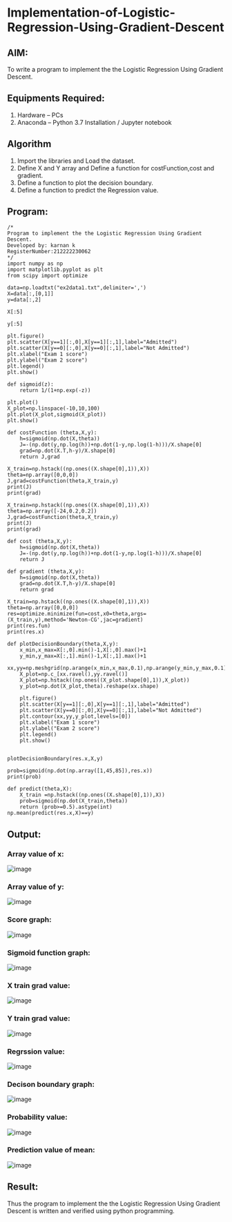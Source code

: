 # Implementation-of-Logistic-Regression-Using-Gradient-Descent

## AIM:
To write a program to implement the the Logistic Regression Using Gradient Descent.

## Equipments Required:
1. Hardware – PCs
2. Anaconda – Python 3.7 Installation / Jupyter notebook 

## Algorithm
1. Import the libraries and Load the dataset.
2. Define X and Y array and Define a function for costFunction,cost and gradient.
3. Define a function to plot the decision boundary.
4. Define a function to predict the Regression value.

## Program:
```
/*
Program to implement the the Logistic Regression Using Gradient Descent.
Developed by: karnan k
RegisterNumber:212222230062  
*/
import numpy as np
import matplotlib.pyplot as plt
from scipy import optimize

data=np.loadtxt("ex2data1.txt",delimiter=',')
X=data[:,[0,1]]
y=data[:,2]

X[:5]

y[:5]

plt.figure()
plt.scatter(X[y==1][:,0],X[y==1][:,1],label="Admitted")
plt.scatter(X[y==0][:,0],X[y==0][:,1],label="Not Admitted")
plt.xlabel("Exam 1 score")
plt.ylabel("Exam 2 score")
plt.legend()
plt.show()

def sigmoid(z):
    return 1/(1+np.exp(-z))

plt.plot()
X_plot=np.linspace(-10,10,100)
plt.plot(X_plot,sigmoid(X_plot))
plt.show()

def costFunction (theta,X,y):
    h=sigmoid(np.dot(X,theta))
    J=-(np.dot(y,np.log(h))+np.dot(1-y,np.log(1-h)))/X.shape[0]
    grad=np.dot(X.T,h-y)/X.shape[0]
    return J,grad

X_train=np.hstack((np.ones((X.shape[0],1)),X))
theta=np.array([0,0,0])
J,grad=costFunction(theta,X_train,y)
print(J)
print(grad)

X_train=np.hstack((np.ones((X.shape[0],1)),X))
theta=np.array([-24,0.2,0.2])
J,grad=costFunction(theta,X_train,y)
print(J)
print(grad)

def cost (theta,X,y):
    h=sigmoid(np.dot(X,theta))
    J=-(np.dot(y,np.log(h))+np.dot(1-y,np.log(1-h)))/X.shape[0]
    return J

def gradient (theta,X,y):
    h=sigmoid(np.dot(X,theta))
    grad=np.dot(X.T,h-y)/X.shape[0]
    return grad

X_train=np.hstack((np.ones((X.shape[0],1)),X))
theta=np.array([0,0,0])
res=optimize.minimize(fun=cost,x0=theta,args=(X_train,y),method='Newton-CG',jac=gradient)
print(res.fun)
print(res.x)

def plotDecisionBoundary(theta,X,y):
    x_min,x_max=X[:,0].min()-1,X[:,0].max()+1
    y_min,y_max=X[:,1].min()-1,X[:,1].max()+1
    xx,yy=np.meshgrid(np.arange(x_min,x_max,0.1),np.arange(y_min,y_max,0.1))
    X_plot=np.c_[xx.ravel(),yy.ravel()]
    X_plot=np.hstack((np.ones((X_plot.shape[0],1)),X_plot))
    y_plot=np.dot(X_plot,theta).reshape(xx.shape)
    
    plt.figure()
    plt.scatter(X[y==1][:,0],X[y==1][:,1],label="Admitted")
    plt.scatter(X[y==0][:,0],X[y==0][:,1],label="Not Admitted")
    plt.contour(xx,yy,y_plot,levels=[0])
    plt.xlabel("Exam 1 score")
    plt.ylabel("Exam 2 score")
    plt.legend()
    plt.show()


plotDecisionBoundary(res.x,X,y)

prob=sigmoid(np.dot(np.array([1,45,85]),res.x))
print(prob)

def predict(theta,X):
    X_train =np.hstack((np.ones((X.shape[0],1)),X))
    prob=sigmoid(np.dot(X_train,theta))
    return (prob>=0.5).astype(int)
np.mean(predict(res.x,X)==y)
```

## Output:
### Array value of x:
![image](https://github.com/karnankasinathan/-Implementation-of-Logistic-Regression-Using-Gradient-Descent/assets/118787064/d95c4639-1913-42bc-be0e-e48bab5c29ab)

### Array value of y:
![image](https://github.com/karnankasinathan/-Implementation-of-Logistic-Regression-Using-Gradient-Descent/assets/118787064/e91f0f1c-599c-4620-bb23-d5489d25aad8)

### Score graph:
![image](https://github.com/karnankasinathan/-Implementation-of-Logistic-Regression-Using-Gradient-Descent/assets/118787064/65f9aa2e-647b-406f-a0bc-1303cce9ac44)

### Sigmoid function graph:
![image](https://github.com/karnankasinathan/-Implementation-of-Logistic-Regression-Using-Gradient-Descent/assets/118787064/3bdcc9f6-f971-42f5-b2de-12b322a27d9e)

### X train grad value:
![image](https://github.com/karnankasinathan/-Implementation-of-Logistic-Regression-Using-Gradient-Descent/assets/118787064/384e993a-2580-4818-abc7-6cd150ba2f8c)

### Y train grad value:
![image](https://github.com/karnankasinathan/-Implementation-of-Logistic-Regression-Using-Gradient-Descent/assets/118787064/5b521a59-02cc-4755-9c4b-9655bca29c5e)

### Regrssion value:
![image](https://github.com/karnankasinathan/-Implementation-of-Logistic-Regression-Using-Gradient-Descent/assets/118787064/da645e6f-0ae5-477a-ae61-23e1753f0df5)

### Decison boundary graph:
![image](https://github.com/karnankasinathan/-Implementation-of-Logistic-Regression-Using-Gradient-Descent/assets/118787064/b1b1ecaa-01a1-4ef5-a2dd-a1995f874aa7)
### Probability value:
![image](https://github.com/karnankasinathan/-Implementation-of-Logistic-Regression-Using-Gradient-Descent/assets/118787064/c5760259-20fa-4f0a-9086-1cd7e700023f)
### Prediction value of mean:
![image](https://github.com/karnankasinathan/-Implementation-of-Logistic-Regression-Using-Gradient-Descent/assets/118787064/ce33b76b-d816-44ac-a145-c55d53ccb7ee)

## Result:
Thus the program to implement the the Logistic Regression Using Gradient Descent is written and verified using python programming.

